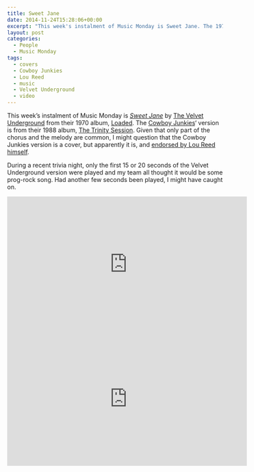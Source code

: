 ```yaml
---
title: Sweet Jane
date: 2014-11-24T15:28:06+00:00
excerpt: "This week's instalment of Music Monday is Sweet Jane. The 1970 Velvet Underground original and a 1988 cover by Cowboy Junkies."
layout: post
categories:
  - People
  - Music Monday
tags:
  - covers
  - Cowboy Junkies
  - Lou Reed
  - music
  - Velvet Underground
  - video
---
```

This week&#8217;s instalment of Music Monday is _[Sweet Jane](http://en.wikipedia.org/wiki/Sweet_Jane)_ by [The Velvet Underground](http://en.wikipedia.org/wiki/The_Velvet_Underground) from their 1970 album, [Loaded](http://en.wikipedia.org/wiki/Loaded_(The_Velvet_Underground_album)). The [Cowboy Junkies](http://www.cowboyjunkies.com/)&#8216; version is from their 1988 album, [The Trinity Session](http://en.wikipedia.org/wiki/The_Trinity_Session). Given that only part of the chorus and the melody are common, I might question that the Cowboy Junkies version is a cover, but apparently it is, and [endorsed by Lou Reed himself](http://en.wikipedia.org/wiki/Sweet_Jane#Cover_versions).

During a recent trivia night, only the first 15 or 20 seconds of the Velvet Underground version were played and my team all thought it would be some prog-rock song. Had another few seconds been played, I might have caught on.

<div class="video-container">
	<iframe width="560" height="315" src="https://www.youtube.com/embed/nkumhBVPGdg" frameborder="0" allowfullscreen></iframe>
</div>

<div class="video-container">
	<iframe width="560" height="315" src="https://www.youtube.com/embed/BHRFZFmEq9o" frameborder="0" allowfullscreen></iframe>
</div>